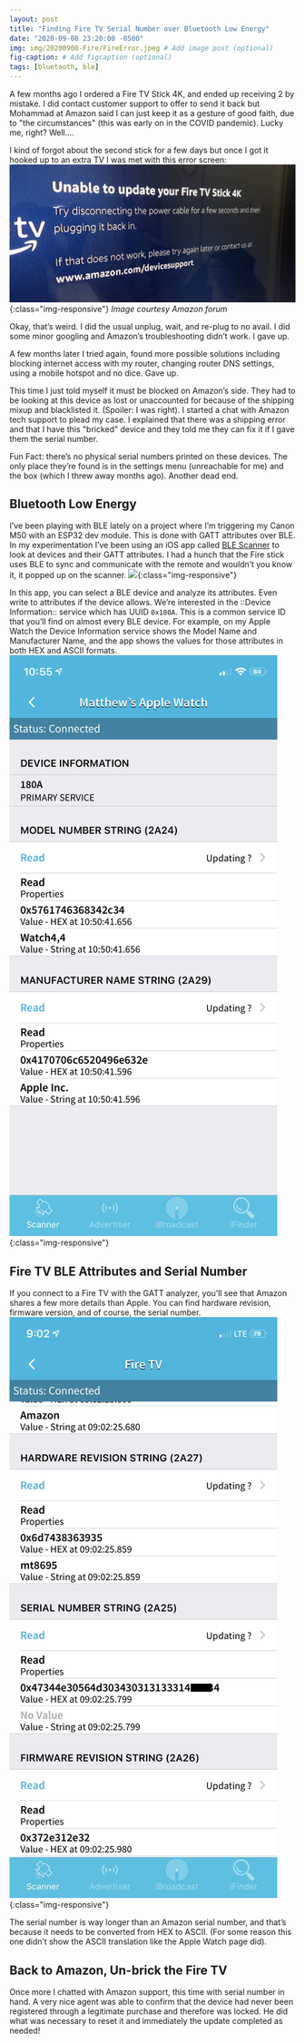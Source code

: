 ```yaml
---
layout: post
title: "Finding Fire TV Serial Number over Bluetooth Low Energy"
date: "2020-09-08 23:20:00 -0500"
img: img/20200908-Fire/FireError.jpeg # Add image post (optional)
fig-caption: # Add figcaption (optional)
tags: [bluetooth, ble]
---
```


A few months ago I ordered a Fire TV Stick 4K, and ended up receiving 2 by mistake. I did contact customer support to offer to send it back but Mohammad at Amazon said I can just keep it as a gesture of good faith, due to "the circumstances" (this was early on in the COVID pandemic). Lucky me, right? Well....

I kind of forgot about the second stick for a few days but once I got it hooked up to an extra TV I was met with this error screen:
![](/assets/img/20200908-Fire/FireError.jpeg){:class="img-responsive"}
*Image courtesy Amazon forum*

Okay, that’s weird. I did the usual unplug, wait, and re-plug to no avail. I did some minor googling and Amazon’s troubleshooting didn’t work. I gave up. 

A few months later I tried again, found more possible solutions including blocking internet access with my router, changing router DNS settings, using a mobile hotspot and no dice. Gave up. 

This time I just told myself it must be blocked on Amazon’s side. They had to be looking at this device as lost or unaccounted for because of the shipping mixup and blacklisted it. (Spoiler: I was right). I started a chat with Amazon tech support to plead my case. I explained that there was a shipping error and that I have this "bricked" device and they told me they can fix it if I gave them the serial number. 

Fun Fact: there’s no physical serial numbers printed on these devices. The only place they’re found is in the settings menu (unreachable for me) and the box (which I threw away months ago). Another dead end. 

## Bluetooth Low Energy
I’ve been playing with BLE lately on a project where I’m triggering my Canon M50 with an ESP32 dev module. This is done with GATT attributes over BLE. In my experimentation I’ve been using an iOS app called [BLE Scanner](https://apps.apple.com/us/app/ble-scanner-4-0/id1221763603) to look at devices and their GATT attributes. I had a hunch that the Fire stick uses BLE to sync and communicate with the remote and wouldn’t you know it, it popped up on the scanner. 
![](/assets/img/20200908-Fire/FireSerial.png){:class="img-responsive"}

In this app, you can select a BLE device and analyze its attributes. Even write to attributes if the device allows. We’re interested in the ::Device Information:: service which has UUID `0x180A`. This is a common service ID that you’ll find on almost every BLE device. For example, on my Apple Watch the Device Information service shows the Model Name and Manufacturer Name, and the app shows the values for those attributes in both HEX and ASCII formats. 
![](/assets/img/20200908-Fire/AWSerial.png){:class="img-responsive"}

## Fire TV BLE Attributes and Serial Number
If you connect to a Fire TV with the GATT analyzer, you’ll see that Amazon shares a few more details than Apple. You can find hardware revision, firmware version, and of course, the serial number. ![](/assets/img/20200908-Fire/FireSerialHex.jpeg){:class="img-responsive"}

The serial number is way longer than an Amazon serial number, and that’s because it needs to be converted from HEX to ASCII. (For some reason this one didn’t show the ASCII translation like the Apple Watch page did). 

## Back to Amazon, Un-brick the Fire TV
Once more I chatted with Amazon support, this time with serial number in hand. A very nice agent was able to confirm that the device had never been registered through a legitimate purchase and therefore was locked. He did what was necessary to reset it and immediately the update completed as needed!